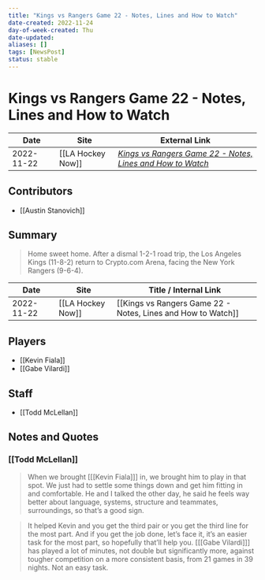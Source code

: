 ```yaml
---
title: "Kings vs Rangers Game 22 - Notes, Lines and How to Watch"
date-created: 2022-11-24
day-of-week-created: Thu
date-updated: 
aliases: []
tags: [NewsPost]
status: stable
---
```


# Kings vs Rangers Game 22 - Notes, Lines and How to Watch

| Date       | Site              | External Link                                                                                                                                                                |
| ---------- | ----------------- | ---------------------------------------------------------------------------------------------------------------------------------------------------------------------------- |
| 2022-11-22 | [[LA Hockey Now]] | [*Kings vs Rangers Game 22 - Notes, Lines and How to Watch*](https://www.lahockeynow.com/2022/11/22/los-angeles-kings-vs-new-york-rangers-game-22-notes-lines--how-to-watch) |

## Contributors
- [[Austin Stanovich]]

## Summary
> Home sweet home.
> After a dismal 1-2-1 road trip, the Los Angeles Kings (11-8-2) return to Crypto.com Arena, facing the New York Rangers (9-6-4). 

| Date       | Site              | Title / Internal Link                                        |
| ---------- | ----------------- | ------------------------------------------------------------ |
| 2022-11-22 | [[LA Hockey Now]] | [[Kings vs Rangers Game 22 - Notes, Lines and How to Watch]] |

## Players
- [[Kevin Fiala]]
- [[Gabe Vilardi]]

## Staff
- [[Todd McLellan]]

## Notes and Quotes
### [[Todd McLellan]]
> When we brought \[[[Kevin Fiala]]] in, we brought him to play in that spot. We just had to settle some things down and get him fitting in and comfortable. He and I talked the other day, he said he feels way better about language, systems, structure and teammates, surroundings, so that’s a good sign.

> It helped Kevin and you get the third pair or you get the third line for the most part. And if you get the job done, let’s face it, it’s an easier task for the most part, so hopefully that’ll help you. \[[[Gabe Vilardi]]] has played a lot of minutes, not double but significantly more, against tougher competition on a more consistent basis, from 21 games in 39 nights. Not an easy task.